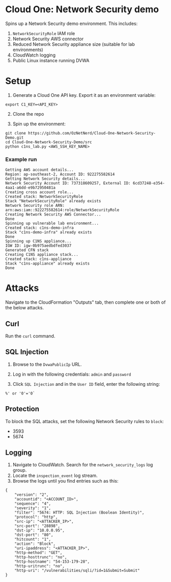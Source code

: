 # Cloud One: Network Security demo

Spins up a Network Security demo environment. This includes:

1. `NetworkSecurityRole` IAM role
2. Network Security AWS connector
3. Reduced Network Security appliance size (suitable for lab environments) 
4. CloudWatch logging
5. Public Linux instance running DVWA

# Setup

1. Generate a Cloud One API key. Export it as an environment variable:
   
```
export C1_KEY=<API_KEY>
```

2. Clone the repo

3. Spin up the environment:
   
```
git clone https://github.com/OzNetNerd/Cloud-One-Network-Security-Demo.git
cd Cloud-One-Network-Security-Demo/src
python c1ns_lab.py <AWS_SSH_KEY_NAME>
```

### Example run

```
Getting AWS account details...
Region: ap-southeast-2, Account ID: 922275582614
Getting Network Security details...
Network Security Account ID: 737318609257, External ID: 6cd37248-e354-4aa1-a6dd-e9b72950481a
Creating cross account role...
Created stack: NetworkSecurityRole
Stack "NetworkSecurityRole" already exists
Network Security role ARN: arn:aws:iam::922275582614:role/NetworkSecurityRole
Creating Network Security AWS Connector...
Done
Spinning up vulnerable lab environment...
Created stack: c1ns-demo-infra
Stack "c1ns-demo-infra" already exists
Done
Spinning up C1NS appliance...
IGW ID: igw-0b975aedbdfed3037
Generated CFN stack
Creating C1NS appliance stack...
Created stack: c1ns-appliance
Stack "c1ns-appliance" already exists
Done
```

# Attacks 

Navigate to the CloudFormation "Outputs" tab, then complete one or both of the below attacks.

## Curl

Run the `curl` command. 

## SQL Injection

1. Browse to the `DvwaPublicIp` URL.

2. Log in with the following credentials: `admin` and `password`

3. Click `SQL Injection` and in the `User ID` field, enter the following string:

```
%' or '0'='0`
```

## Protection

To block the SQL attacks, set the following Network Security rules to `block`: 

* 3593 
* 5674


## Logging

1. Navigate to CloudWatch. Search for the `network_security_logs` log group.
2. Locate the `inspection_event` log stream. 
3. Browse the logs until you find entries such as this:

```
{
    "version": "2",
    "accountid": "<ACCOUNT_ID>",
    "sequence": "4",
    "severity": "1",
    "filter": "5674: HTTP: SQL Injection (Boolean Identity)",
    "protocol": "http",
    "src-ip": "<ATTACKER_IP>",
    "src-port": "28898",
    "dst-ip": "10.0.0.95",
    "dst-port": "80",
    "hitcount": "1",
    "action": "Block",
    "uri-ipaddress": "<ATTACKER_IP>",
    "http-method": "GET",
    "http-hosttrunc": "no",
    "http-hostname": "54-153-179-28",
    "http-uritrunc": "no",
    "http-uri": "/vulnerabilities/sqli/?id=1&Submit=Submit"
}
```
